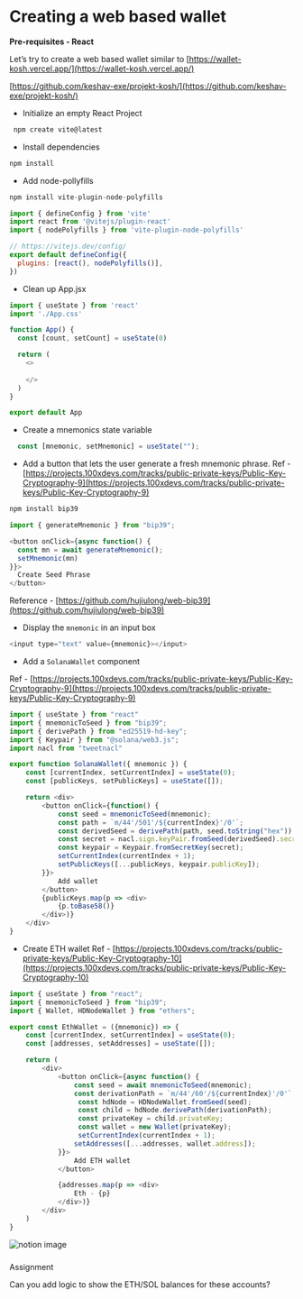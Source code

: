 # Creating a web based wallet

**Pre-requisites - React**

Let’s try to create a web based wallet similar to [https://wallet-kosh.vercel.app/](https://wallet-kosh.vercel.app/)

[https://github.com/keshav-exe/projekt-kosh/](https://github.com/keshav-exe/projekt-kosh/)

*   Initialize an empty React Project

```javascript
 npm create vite@latest
```

*   Install dependencies

```javascript
npm install
```

*   Add node-pollyfills

```javascript
npm install vite-plugin-node-polyfills
```

```javascript
import { defineConfig } from 'vite'
import react from '@vitejs/plugin-react'
import { nodePolyfills } from 'vite-plugin-node-polyfills'

// https://vitejs.dev/config/
export default defineConfig({
  plugins: [react(), nodePolyfills()],
})
```

*   Clean up App.jsx

```javascript
import { useState } from 'react'
import './App.css'

function App() {
  const [count, setCount] = useState(0)

  return (
    <>
     
    </>
  )
}

export default App
```

*   Create a mnemonics state variable

```javascript
  const [mnemonic, setMnemonic] = useState("");
```

*   Add a button that lets the user generate a fresh mnemonic phrase. Ref - [https://projects.100xdevs.com/tracks/public-private-keys/Public-Key-Cryptography-9](https://projects.100xdevs.com/tracks/public-private-keys/Public-Key-Cryptography-9)

```javascript
npm install bip39
```

```javascript
import { generateMnemonic } from "bip39";

<button onClick={async function() {
  const mn = await generateMnemonic();
  setMnemonic(mn)
}}>
  Create Seed Phrase
</button>
```

Reference - [https://github.com/hujiulong/web-bip39](https://github.com/hujiulong/web-bip39)

*   Display the `mnemonic` in an input box

```javascript
<input type="text" value={mnemonic}></input>
```

*   Add a `SolanaWallet` component

Ref - [https://projects.100xdevs.com/tracks/public-private-keys/Public-Key-Cryptography-9](https://projects.100xdevs.com/tracks/public-private-keys/Public-Key-Cryptography-9)

```javascript
import { useState } from "react"
import { mnemonicToSeed } from "bip39";
import { derivePath } from "ed25519-hd-key";
import { Keypair } from "@solana/web3.js";
import nacl from "tweetnacl"

export function SolanaWallet({ mnemonic }) {
    const [currentIndex, setCurrentIndex] = useState(0);
    const [publicKeys, setPublicKeys] = useState([]);

    return <div>
        <button onClick={function() {
            const seed = mnemonicToSeed(mnemonic);
            const path = `m/44'/501'/${currentIndex}'/0'`;
            const derivedSeed = derivePath(path, seed.toString("hex")).key;
            const secret = nacl.sign.keyPair.fromSeed(derivedSeed).secretKey;
            const keypair = Keypair.fromSecretKey(secret);
            setCurrentIndex(currentIndex + 1);
            setPublicKeys([...publicKeys, keypair.publicKey]);
        }}>
            Add wallet
        </button>
        {publicKeys.map(p => <div>
            {p.toBase58()}
        </div>)}
    </div>
}
```

*   Create ETH wallet Ref - [https://projects.100xdevs.com/tracks/public-private-keys/Public-Key-Cryptography-10](https://projects.100xdevs.com/tracks/public-private-keys/Public-Key-Cryptography-10)

```javascript
import { useState } from "react";
import { mnemonicToSeed } from "bip39";
import { Wallet, HDNodeWallet } from "ethers";

export const EthWallet = ({mnemonic}) => {
    const [currentIndex, setCurrentIndex] = useState(0);
    const [addresses, setAddresses] = useState([]);

    return (
        <div>
            <button onClick={async function() {
                const seed = await mnemonicToSeed(mnemonic);
                const derivationPath = `m/44'/60'/${currentIndex}'/0'`;
                 const hdNode = HDNodeWallet.fromSeed(seed);
                 const child = hdNode.derivePath(derivationPath);
                 const privateKey = child.privateKey;
                 const wallet = new Wallet(privateKey);
                 setCurrentIndex(currentIndex + 1);
                setAddresses([...addresses, wallet.address]);
            }}>
                Add ETH wallet
            </button>

            {addresses.map(p => <div>
                Eth - {p}
            </div>)}
        </div>
    )
}
```

![notion image](https://www.notion.so/image/https%3A%2F%2Fprod-files-secure.s3.us-west-2.amazonaws.com%2F085e8ad8-528e-47d7-8922-a23dc4016453%2Fb2bad12d-bee5-43bb-8348-fb91cb443cad%2FScreenshot_2024-08-16_at_6.57.01_PM.png?table=block&id=bc185bc2-a158-4c38-a289-f68833f6b944&cache=v2)

### 

[](#17ee8d415b34472c93a8f857eb5da4c3 "Assignment")Assignment

Can you add logic to show the ETH/SOL balances for these accounts?